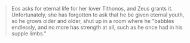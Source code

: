 > Eos asks for eternal life for her lover Tithonos, and Zeus grants it. Unfortunately, she has forgotten to ask that he be given eternal youth, so he grows older and older, shut up in a room where he "babbles endlessly, and no more has strength at all, such as he once had in his supple limbs."